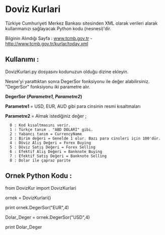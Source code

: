 # Doviz Kurlari

Türkiye Cumhuriyeti Merkez Bankası sitesinden XML olarak verileri alarak kullanmanızı sağlayacak Python kodu (nesnesi)'dir. 

Bilginin Alındığı Sayfa : www.tcmb.gov.tr -  http://www.tcmb.gov.tr/kurlar/today.xml


Kullanımı :
--------------------------

DovizKurlari.py dosyasını kodunuzun olduğu dizine ekleyin. 

Nesne'yi yarattıktan sonra DegerSor fonksiyonu ile değer alabilirsiniz. "DegerSor" fonksiyonu iki parametre alır. 

<b>DegerSor (<i>Parametre1, Parametre2</i>) </b>

<b>Parametre1 </b> = USD, EUR, AUD gibi para cinsinin resmi kısaltmaları 

<b>Parametre2 </b>= Almak istediğiniz değer ;

      0 : Kod kısaltmasını verir. 
      1 : Türkçe tanım . "ABD DOLARI" gibi. 
      2 : Yabancı tanım = CurrencyName 
      3 : Birim değeri = Genelde 1 olur. Bazı para cinsleri için 100'dür. 
      4 : Döviz Alış Değeri = Forex Buying 
      5 : Döviz Satış Değeri = Forex Selling
      6 : Efektif Alış Değeri = Banknote Buying
      7 : Efektif Satış Değeri = Banknote Selling 
      8 : Dolar ile çapraz parite 
      

Ornek Python Kodu :  
---------------------------------------------
from DovizKur import DovizKurlari

ornek = DovizKurlari()

print ornek.DegerSor("EUR",4)

Dolar_Deger = ornek.DegerSor("USD",4)

print Dolar_Deger
